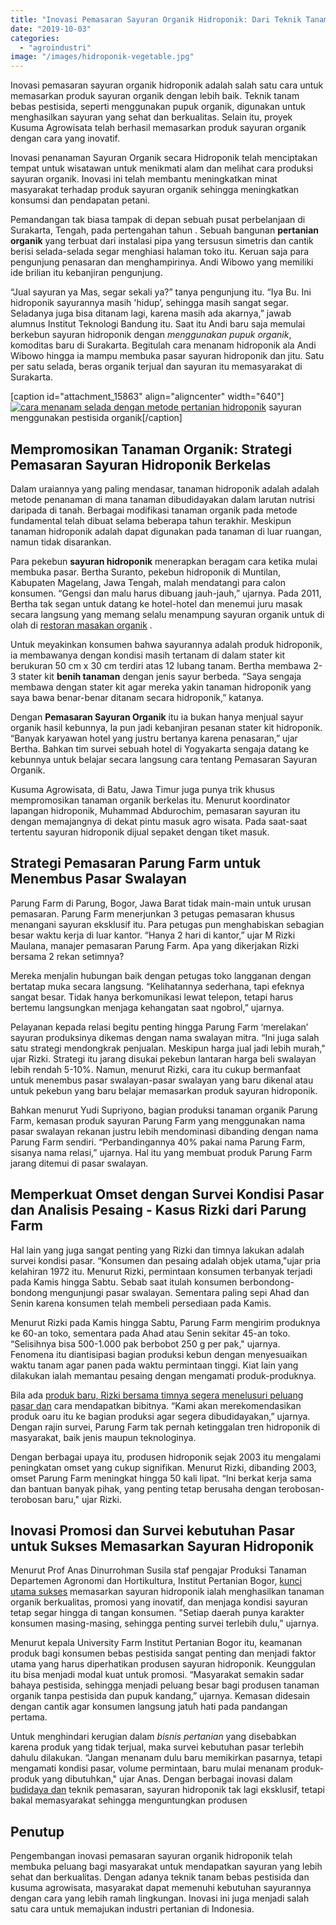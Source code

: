 ```yaml
---
title: "Inovasi Pemasaran Sayuran Organik Hidroponik: Dari Teknik Tanam Bebas Pestisida sampai Kusuma Agrowisata"
date: "2019-10-03"
categories: 
  - "agroindustri"
image: "/images/hidroponik-vegetable.jpg"
---
```


Inovasi pemasaran sayuran organik hidroponik adalah salah satu cara untuk memasarkan produk sayuran organik dengan lebih baik. Teknik tanam bebas pestisida, seperti menggunakan pupuk organik, digunakan untuk menghasilkan sayuran yang sehat dan berkualitas. Selain itu, proyek Kusuma Agrowisata telah berhasil memasarkan produk sayuran organik dengan cara yang inovatif.

Inovasi penanaman Sayuran Organik secara Hidroponik telah menciptakan tempat untuk wisatawan untuk menikmati alam dan melihat cara produksi sayuran organik. Inovasi ini telah membantu meningkatkan minat masyarakat terhadap produk sayuran organik sehingga meningkatkan konsumsi dan pendapatan petani.

Pemandangan tak biasa tampak di depan sebuah pusat perbelanjaan di Surakarta, Tengah, pada pertengahan tahun . Sebuah bangunan **pertanian organik** yang terbuat dari instalasi pipa yang tersusun simetris dan cantik berisi selada-selada segar menghiasi halaman toko itu. Keruan saja para pengunjung penasaran dan menghampirinya. Andi Wibowo yang memiliki ide brilian itu kebanjiran pengunjung.

“Jual sayuran ya Mas, segar sekali ya?” tanya pengunjung itu. “Iya Bu. Ini hidroponik sayurannya masih 'hidup’, sehingga masih sangat segar. Seladanya juga bisa ditanam lagi, karena masih ada akarnya,” jawab alumnus Institut Teknologi Bandung itu. Saat itu Andi baru saja memulai berkebun sayuran hidroponik dengan _menggunakan pupuk organik_, komoditas baru di Surakarta. Begitulah cara menanam hidroponik ala Andi Wibowo hingga ia mampu membuka pasar sayuran hidroponik dan jitu. Satu per satu selada, beras organik terjual dan sayuran itu memasyarakat di Surakarta.

\[caption id="attachment\_15863" align="aligncenter" width="640"\][![cara menanam selada dengan metode pertanian hidroponik](/images/organic-hydroponic_640x446.jpg)](http://localhost/mitra/wp-content/uploads/2019/10/organic-hydroponic_640x446.jpg) sayuran menggunakan pestisida organik\[/caption\]

## Mempromosikan Tanaman Organik: Strategi Pemasaran Sayuran Hidroponik Berkelas

Dalam uraiannya yang paling mendasar, tanaman hidroponik adalah adalah metode penanaman di mana tanaman dibudidayakan dalam larutan nutrisi daripada di tanah. Berbagai modifikasi tanaman organik pada metode fundamental telah dibuat selama beberapa tahun terakhir. Meskipun tanaman hidroponik adalah dapat digunakan pada tanaman di luar ruangan, namun tidak disarankan.

Para pekebun **sayuran hidroponik** menerapkan beragam cara ketika mulai membuka pasar. Bertha Suranto, pekebun hidroponik di Muntilan, Kabupaten Magelang, Jawa Tengah, malah mendatangi para calon konsumen. “Gengsi dan malu harus dibuang jauh-jauh,” ujarnya. Pada 2011, Bertha tak segan untuk datang ke hotel-hotel dan menemui juru masak secara langsung yang memang selalu menampung sayuran organik untuk di olah di [restoran masakan organik](http://localhost/mitra/bisnis-restoran-organik-dengan-pola.html) .

Untuk meyakinkan konsumen bahwa sayurannya adalah produk hidroponik, ia membawanya dengan kondisi masih tertanam di dalam stater kit berukuran 50 cm x 30 cm terdiri atas 12 lubang tanam. Bertha membawa 2-3 stater kit **benih tanaman** dengan jenis sayur berbeda. “Saya sengaja membawa dengan stater kit agar mereka yakin tanaman hidroponik yang saya bawa benar-benar ditanam secara hidroponik,” katanya.

Dengan **Pemasaran Sayuran Organik** itu ia bukan hanya menjual sayur organik hasil kebunnya, la pun jadi kebanjiran pesanan stater kit hidroponik. “Banyak karyawan hotel yang justru bertanya karena penasaran,” ujar Bertha. Bahkan tim survei sebuah hotel di Yogyakarta sengaja datang ke kebunnya untuk belajar secara langsung cara tentang Pemasaran Sayuran Organik.

Kusuma Agrowisata, di Batu, Jawa Timur juga punya trik khusus mempromosikan tanaman organik berkelas itu. Menurut koordinator lapangan hidroponik, Muhammad Abdurochim, pemasaran sayuran itu dengan memajangnya di dekat pintu masuk agro wisata. Pada saat-saat tertentu sayuran hidroponik dijual sepaket dengan tiket masuk.

## Strategi Pemasaran Parung Farm untuk Menembus Pasar Swalayan

Parung Farm di Parung, Bogor, Jawa Barat tidak main-main untuk urusan pemasaran. Parung Farm menerjunkan 3 petugas pemasaran khusus menangani sayuran eksklusif itu. Para petugas pun menghabiskan sebagian besar waktu kerja di luar kantor. “Hanya 2 hari di kantor,” ujar M Rizki Maulana, manajer pemasaran Parung Farm. Apa yang dikerjakan Rizki bersama 2 rekan setimnya?

Mereka menjalin hubungan baik dengan petugas toko langganan dengan bertatap muka secara langsung. “Kelihatannya sederhana, tapi efeknya sangat besar. Tidak hanya berkomunikasi lewat telepon, tetapi harus bertemu langsungkan menjaga kehangatan saat ngobrol,” ujarnya.

Pelayanan kepada relasi begitu penting hingga Parung Farm ‘merelakan’ sayuran produksinya dikemas dengan nama swalayan mitra. “Ini juga salah satu strategi mendongkrak penjualan. Meskipun harga jual jadi lebih murah," ujar Rizki. Strategi itu jarang disukai pekebun lantaran harga beli swalayan lebih rendah 5-10%. Namun, menurut Rizki, cara itu cukup bermanfaat untuk menembus pasar swalayan-pasar swalayan yang baru dikenal atau untuk pekebun yang baru belajar memasarkan produk sayuran hidroponik.

Bahkan menurut Yudi Supriyono, bagian produksi tanaman organik Parung Farm, kemasan produk sayuran Parung Farm yang menggunakan nama pasar swalayan rekanan justru lebih mendominasi dibanding dengan nama Parung Farm sendiri. “Perbandingannya 40% pakai nama Parung Farm, sisanya nama relasi,” ujarnya. Hal itu yang membuat produk Parung Farm jarang ditemui di pasar swalayan.

## Memperkuat Omset dengan Survei Kondisi Pasar dan Analisis Pesaing - Kasus Rizki dari Parung Farm

Hal lain yang juga sangat penting yang Rizki dan timnya lakukan adalah survei kondisi pasar. “Konsumen dan pesaing adalah objek utama,"ujar pria kelahiran 1972 itu. Menurut Rizki, permintaan konsumen terbanyak terjadi pada Kamis hingga Sabtu. Sebab saat itulah konsumen berbondong-bondong mengunjungi pasar swalayan. Sementara paling sepi Ahad dan Senin karena konsumen telah membeli persediaan pada Kamis.

Menurut Rizki pada Kamis hingga Sabtu, Parung Farm mengirim produknya ke 60-an toko, sementara pada Ahad atau Senin sekitar 45-an toko. “Selisihnya bisa 500-1.000 pak berbobot 250 g per pak," ujarnya. Fenomena itu diantisipasi bagian produksi kebun dengan menyesuaikan waktu tanam agar panen pada waktu permintaan tinggi. Kiat lain yang dilakukan ialah memantau pesaing dengan mengamati produk-produknya.

Bila ada [produk baru, Rizki bersama timnya segera menelusuri peluang pasar dan](http://localhost/mitra/produk-olahan-jagung-manis.html) cara mendapatkan bibitnya. “Kami akan merekomendasikan produk oaru itu ke bagian produksi agar segera dibudidayakan,” ujarnya. Dengan rajin survei, Parung Farm tak pernah ketinggalan tren hidroponik di masyarakat, baik jenis maupun teknologinya.

Dengan berbagai upaya itu, produsen hidroponik sejak 2003 itu mengalami peningkatan omset yang cukup signifikan. Menurut Rizki, dibanding 2003, omset Parung Farm meningkat hingga 50 kali lipat. “Ini berkat kerja sama dan bantuan banyak pihak, yang penting tetap berusaha dengan terobosan-terobosan baru," ujar Rizki.

## Inovasi Promosi dan Survei kebutuhan Pasar untuk Sukses Memasarkan Sayuran Hidroponik

Menurut Prof Anas Dinurrohman Susila staf pengajar Produksi Tanaman Departemen Agronomi dan Hortikultura, Institut Pertanian Bogor, [kunci utama sukses](http://localhost/mitra/kunci-sukses-melebatkan-produksi-buah.html) memasarkan sayuran hidroponik ialah menghasilkan tanaman organik berkualitas, promosi yang inovatif, dan menjaga kondisi sayuran tetap segar hingga di tangan konsumen. "Setiap daerah punya karakter konsumen masing-masing, sehingga penting survei terlebih dulu,” ujarnya.

Menurut kepala University Farm Institut Pertanian Bogor itu, keamanan produk bagi konsumen bebas pestisida sangat penting dan menjadi faktor utama yang harus diperhatikan produsen sayuran hidroponik. Keunggulan itu bisa menjadi modal kuat untuk promosi. “Masyarakat semakin sadar bahaya pestisida, sehingga menjadi peluang besar bagi produsen tanaman organik tanpa pestisida dan pupuk kandang,” ujarnya. Kemasan didesain dengan cantik agar konsumen langsung jatuh hati pada pandangan pertama.

Untuk menghindari kerugian dalam _bisnis pertanian_ yang disebabkan karena produk yang tidak terjual, maka survei kebutuhan pasar terlebih dahulu dilakukan. “Jangan menanam dulu baru memikirkan pasarnya, tetapi mengamati kondisi pasar, volume permintaan, baru mulai menanam produk-produk yang dibutuhkan," ujar Anas. Dengan berbagai inovasi dalam [budidaya dan](http://localhost/mitra/manfaat-dan-keuntungan-budidaya-pisang.html) teknik pemasaran, sayuran hidroponik tak lagi eksklusif, tetapi bakal memasyarakat sehingga menguntungkan produsen

## Penutup

Pengembangan inovasi pemasaran sayuran organik hidroponik telah membuka peluang bagi masyarakat untuk mendapatkan sayuran yang lebih sehat dan berkualitas. Dengan adanya teknik tanam bebas pestisida dan kusuma agrowisata, masyarakat dapat memenuhi kebutuhan sayurannya dengan cara yang lebih ramah lingkungan. Inovasi ini juga menjadi salah satu cara untuk memajukan industri pertanian di Indonesia.
